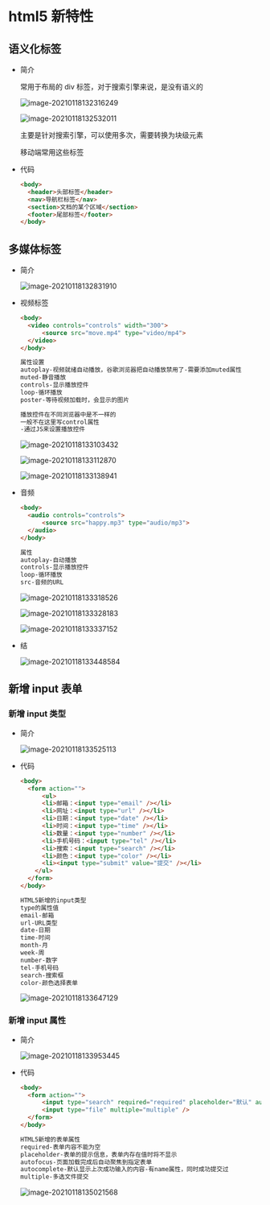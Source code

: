 # html5 新特性

## 语义化标签

- 简介

  常用于布局的 div 标签，对于搜索引擎来说，是没有语义的

  ![image-20210118132316249](https://gitee.com/twilight_h_1184651848/pic-go-img/raw/master/前端/html/20210118132336.png)

  ![image-20210118132532011](https://gitee.com/twilight_h_1184651848/pic-go-img/raw/master/前端/html/20210118132533.png)

  主要是针对搜索引擎，可以使用多次，需要转换为块级元素

  移动端常用这些标签

- 代码

  ```html
  <body>
    <header>头部标签</header>
    <nav>导航栏标签</nav>
    <section>文档的某个区域</section>
    <footer>尾部标签</footer>
  </body>
  ```

## 多媒体标签

- 简介

  ![image-20210118132831910](https://gitee.com/twilight_h_1184651848/pic-go-img/raw/master/前端/html/20210118132833.png)

- 视频标签

  ```html
  <body>
    <video controls="controls" width="300">
    	<source src="move.mp4" type="video/mp4">
    </video>
  </body>
  
  属性设置
  autoplay-视频就绪自动播放，谷歌浏览器把自动播放禁用了-需要添加muted属性
  muted-静音播放
  controls-显示播放控件
  loop-循环播放
  poster-等待视频加载时，会显示的图片
  
  播放控件在不同浏览器中是不一样的
  一般不在这里写control属性
  -通过JS来设置播放控件
  
  ```

  ![image-20210118133103432](https://gitee.com/twilight_h_1184651848/pic-go-img/raw/master/前端/html/20210118133104.png)

  ![image-20210118133112870](https://gitee.com/twilight_h_1184651848/pic-go-img/raw/master/前端/html/20210118133113.png)

  ![image-20210118133138941](https://gitee.com/twilight_h_1184651848/pic-go-img/raw/master/前端/html/20210118133140.png)

- 音频

  ```html
  <body>
    <audio controls="controls">
    	<source src="happy.mp3" type="audio/mp3">
    </audio>
  </body>
  
  属性
  autoplay-自动播放
  controls-显示播放控件
  loop-循环播放
  src-音频的URL
  
  ```

  ![image-20210118133318526](https://gitee.com/twilight_h_1184651848/pic-go-img/raw/master/前端/html/20210118133319.png)

  ![image-20210118133328183](https://gitee.com/twilight_h_1184651848/pic-go-img/raw/master/前端/html/20210118133329.png)

  ![image-20210118133337152](https://gitee.com/twilight_h_1184651848/pic-go-img/raw/master/前端/html/20210118133338.png)

- 结

  ![image-20210118133448584](https://gitee.com/twilight_h_1184651848/pic-go-img/raw/master/前端/html/20210118133450.png)

## 新增 input 表单

### 新增 input 类型

- 简介

  ![image-20210118133525113](https://gitee.com/twilight_h_1184651848/pic-go-img/raw/master/前端/html/20210118133526.png)

- 代码

  ```html
  <body>
    <form action="">
    	<ul>
        <li>邮箱：<input type="email" /></li>
        <li>网址：<input type="url" /></li>
        <li>日期：<input type="date" /></li>
        <li>时间：<input type="time" /></li>
        <li>数量：<input type="number" /></li>
        <li>手机号码：<input type="tel" /></li>
        <li>搜索：<input type="search" /></li>
        <li>颜色：<input type="color" /></li>
        <li><input type="submit" value="提交" /></li>
      </ul>
  	</form>
  </body>
  
  HTML5新增的input类型
  type的属性值
  email-邮箱
  url-URL类型
  date-日期
  time-时间
  month-月
  week-周
  number-数字
  tel-手机号码
  search-搜索框
  color-颜色选择表单
  
  ```

  ![image-20210118133647129](https://gitee.com/twilight_h_1184651848/pic-go-img/raw/master/前端/html/20210118133648.png)

### 新增 input 属性

- 简介

  ![image-20210118133953445](https://gitee.com/twilight_h_1184651848/pic-go-img/raw/master/前端/html/20210118133954.png)

- 代码

  ```html
  <body>
    <form action="">
    	<input type="search" required="required" placeholder="默认" autofocus="autofocus" autocomplete="off" />
    	<input type="file" multiple="multiple" />
  	</form>
  </body>
  
  HTML5新增的表单属性
  required-表单内容不能为空
  placeholder-表单的提示信息，表单内存在值时将不显示
  autofocus-页面加载完成后自动聚焦到指定表单
  autocomplete-默认显示上次成功输入的内容-有name属性，同时成功提交过
  multiple-多选文件提交
  
  ```

  ![image-20210118135021568](https://gitee.com/twilight_h_1184651848/pic-go-img/raw/master/前端/html/20210118135022.png)